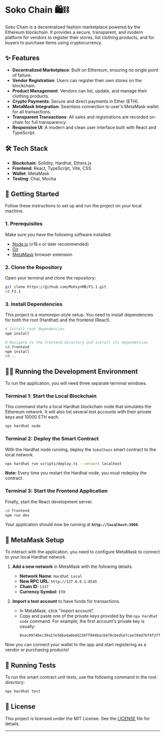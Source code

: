 # Soko Chain 🛍️⛓️

Soko Chain is a decentralized fashion marketplace powered by the Ethereum blockchain. It provides a secure, transparent, and modern platform for vendors to register their stores, list clothing products, and for buyers to purchase items using cryptocurrency.

 <!-- Replace with a real screenshot or GIF of your app -->

## ✨ Features

-   **Decentralized Marketplace**: Built on Ethereum, ensuring no single point of failure.
-   **Vendor Registration**: Users can register their own stores on the blockchain.
-   **Product Management**: Vendors can list, update, and manage their clothing products.
-   **Crypto Payments**: Secure and direct payments in Ether (ETH).
-   **MetaMask Integration**: Seamless connection to user's MetaMask wallet for all transactions.
-   **Transparent Transactions**: All sales and registrations are recorded on-chain for full transparency.
-   **Responsive UI**: A modern and clean user interface built with React and TypeScript.

## 🛠️ Tech Stack

-   **Blockchain**: Solidity, Hardhat, Ethers.js
-   **Frontend**: React, TypeScript, Vite, CSS
-   **Wallet**: MetaMask
-   **Testing**: Chai, Mocha

## 🚀 Getting Started

Follow these instructions to set up and run the project on your local machine.

### 1. Prerequisites

Make sure you have the following software installed:

-   [Node.js](https://nodejs.org/) (v18.x or later recommended)
-   [Git](https://git-scm.com/)
-   [MetaMask](https://metamask.io/) browser extension

### 2. Clone the Repository

Open your terminal and clone the repository:

```bash
git clone https://github.com/MuhsynMB/F1.1.git
cd F1.1
```

### 3. Install Dependencies

This project is a monorepo-style setup. You need to install dependencies for both the root (Hardhat) and the frontend (React).

```bash
# Install root dependencies
npm install

# Navigate to the frontend directory and install its dependencies
cd frontend
npm install
cd ..
```

## 🏃‍♀️ Running the Development Environment

To run the application, you will need three separate terminal windows.

### Terminal 1: Start the Local Blockchain

This command starts a local Hardhat blockchain node that simulates the Ethereum network. It will also list several test accounts with their private keys and 10000 ETH each.

```bash
npx hardhat node
```

### Terminal 2: Deploy the Smart Contract

With the Hardhat node running, deploy the `SokoChain` smart contract to the local network.

```bash
npx hardhat run scripts/deploy.ts --network localhost
```

**Note:** Every time you restart the Hardhat node, you must redeploy the contract.

### Terminal 3: Start the Frontend Application

Finally, start the React development server.

```bash
cd frontend
npm run dev
```

Your application should now be running at **`http://localhost:3000`**.

## 🦊 MetaMask Setup

To interact with the application, you need to configure MetaMask to connect to your local Hardhat network.

1.  **Add a new network** in MetaMask with the following details:
    -   **Network Name**: `Hardhat Local`
    -   **New RPC URL**: `http://127.0.0.1:8545`
    -   **Chain ID**: `1337`
    -   **Currency Symbol**: `ETH`

2.  **Import a test account** to have funds for transactions.
    -   In MetaMask, click "Import account".
    -   Copy and paste one of the private keys provided by the `npx hardhat node` command. For example, the first account's private key is usually:
        ```
        0xac0974bec39a17e36ba4a6b4d238ff944bacb478cbed5efcae784d7bf4f2ff80
        ```

Now you can connect your wallet to the app and start registering as a vendor or purchasing products!

## 🧪 Running Tests

To run the smart contract unit tests, use the following command in the root directory:

```bash
npx hardhat test
```

## 📜 License

This project is licensed under the MIT License. See the [LICENSE](LICENSE) file for details.

---
